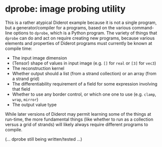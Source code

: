 # dprobe: image probing utility

This is a rather atypical Diderot example because it is not a single program,
but a generator/compiler for a programs, based on the various command-line
options to `dprobe`, which is a Python program. The variety of things that
`dprobe` can do and act on require creating new programs, because various
elements and properties of Diderot programs must currently be known at compile time:

* The input image dimension
* (Tensor) shape of values in input image (e.g. `[]` for `real` or `[3]` for `vec3`)
* The reconstruction kernel
* Whether output should a list (from a strand collection) or an array (from a strand grid)
* The differentiability requirement of a field for some expression involving that field
* Whether to use any border control, or which one one to use (e.g. `clamp`, `wrap`, `mirror`)
* The output value type

While later versions of Diderot may permit learning some of the things at
run-time, the more fundamental things (like whether to run as a collection versus a grid
of strands) will likely always require different programs to compile.

(... dprobe still being written/tested ...)
